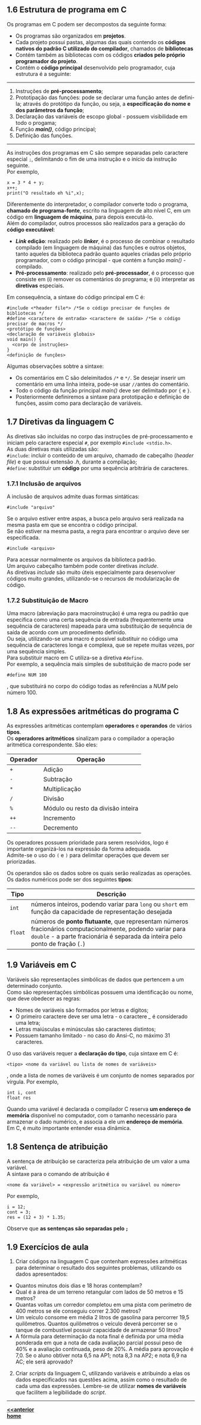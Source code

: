 ## 1.6 Estrutura de programa em C

Os programas em C podem ser decompostos da seguinte forma:

- Os programas são organizados em **projetos**.
- Cada projeto possui pastas, algumas das quais contendo os **códigos nativos do padrão C utilizado do compilador**, chamados de **bibliotecas**
- Contém também as bibliotecas com os códigos **criados pelo próprio programador do projeto**.
- Contém o **código principal** desenvolvido pelo programador, cuja estrutura é a seguinte:  

___
1. Instruções de **pré-processamento**;
2. Prototipação das funções: pode se declarar uma função antes de defini-la; através do protótipo da função, ou seja,
a **especificação do nome e dos parâmetros da função**;  
3. Declaração das variáveis de escopo global - possuem visibilidade em todo o progama;
4. Função ***main()***, código principal;
5. Definição das funções.

___

As instruções dos programas em C são sempre separadas pelo caractere especial `;`, delimitando o fim de uma instrução e o início da instrução seguinte.  
Por exemplo,  
```
x = 3 * 4 + y;
x++;
print("O resultado eh %i",x);
```

Diferentemente do interpretador, o compilador converte todo o programa, **chamado de programa-fonte**, escrito na linguagem de alto nível C, em um código em **linguagem de máquina**, para depois executá-lo.  
Além do compilador, outros processos são realizados para a geração do **código executável**:  
- ***Link* edição**: realizado pelo ***linker***, é o processo de combinar o resultado compilado (em linguagem de máquina) das funções e outros objetos, tanto aqueles da biblioteca padrão quanto aqueles criadas pelo próprio programador, com o código principal - que contém a função *main()* - compilado. 
- **Pré-processamento**: realizado pelo **pré-processador**, é o processo que consiste em (i) remover os comentários do programa; e (ii) interpretar as **diretivas** especiais. 

Em consequência, a sintaxe do código principal em C é:  
```
#include <*header file*> /*Se o código precisar de funções de bibliotecas */
#define <caractere de entrada> <caractere de saída> /*Se o código precisar de macros */
<protótipo de funções>
<declaração de variáveis globais>
void main() {
  <corpo de instruções>
}
<definição de funções>
```
Algumas observações sobtre a sintaxe:
- Os comentários em C são deleimitados `/*` e `*/`. Se desejar inserir um comentário em uma linha inteira, pode-se usar `//`antes do comentário.
- Todo o código da função principal *main()* deve ser delimitado por `{` e `}`.  
- Posteriormente definiremos a sintaxe para prototipação e definição de funções, assim como para declaração de variáveis.

## 1.7 Diretivas da linguagem C
As diretivas são incluídas no corpo das instruções de pré-processamento e iniciam pelo caractere especial `#`, por exemplo `#include <stdio.h>`.  
As duas diretivas mais utilizadas são:  
`#include`: incluir o conteúdo de um arquivo, chamado de cabeçalho (*header file*) e que possui extensão *.h*, durante a compilação;   
`#define`: substituir um **código** por uma sequência arbitrária de caracteres.

### 1.7.1 Inclusão de arquivos
A inclusão de arquivos admite duas formas sintáticas:  
```
#include "arquivo"
```
Se o arquivo estiver entre aspas, a busca pelo arquivo será realizada na mesma pasta em que se encontra o código principal.  
Se não estiver na mesma pasta, a regra para encontrar o arquivo deve ser especificada.
```
#include <arquivo>
```
Para acessar normalmente os arquivos da biblioteca padrão.  
Um arquivo cabeçalho também pode conter diretivas *include*.  
As diretivas *include* são muito úteis especialmente para desenvolver códigos muito grandes, utilizando-se o recursos de modularização de código.

### 1.7.2 Substituição de Macro
Uma macro (abreviação para macroinstrução) é uma regra ou padrão que especifica como uma certa sequência de entrada (frequentemente uma sequência de caracteres) mapeada para uma substituição de sequência de saída de acordo com um procedimento definido.  
Ou seja, utilizando-se uma macro é possível substituir no código uma sequência de caracteres longa e complexa, que se repete muitas vezes,
por uma sequência simples.  
Para substituir macro em C utiliza-se a diretiva `#define`.  
Por exemplo, a sequência mais simples de substituição de macro pode ser  
```
#define NUM 100
```
, que substituirá no corpo do código todas as referências a *NUM* pelo número 100.

## 1.8 As expressões aritméticas do programa C

As expressões aritméticas contemplam **operadores** e **operandos** de vários **tipos**.  
Os **operadores aritméticos** sinalizam para o compilador a operação aritmética correspondente. São eles:

| Operador | Operação |
| - | - |
| `+` | Adição |
| `-` | Subtração |
| `*` | Multiplicação |
| `/` | Divisão |
| `%` | Módulo ou resto da divisão inteira |
| `++` | Incremento |
| `--` | Decremento |

Os operadores possuem prioridade para serem resolvidos, logo é importante organizá-los na expressão da forma adequada.  
Admite-se o uso do `(` e `)` para delimitar operações que devem ser priorizadas.  

Os operandos são os dados sobre os quais serão realizadas as operações. Os dados numéricos pode ser dos seguintes **tipos**:

| Tipo | Descrição |
| - | - |
| `int` | números inteiros, podendo variar para `long` ou `short` em função da capacidade de representação desejada |
| `float` | números de **ponto flutuante**, que representam números fracionários computacionalmente, podendo variar para `double` - a parte fracionária é separada da inteira pelo ponto de fração (`.`) |

## 1.9 Variáveis em C
Variáveis são representações simbólicas de dados que pertencem a um determinado conjunto.  
Como são representações simbólicas possuem uma identificação ou nome, que deve obedecer as regras:  
- Nomes de variáveis são formados por letras e dígitos;
- O primeiro caractere deve ser uma letra - o caractere *_* é considerado uma letra;
- Letras maiúsculas e minúsculas são caracteres distintos;
- Possuem tamanho limitado - no caso do Ansi-C, no máximo 31 caracteres.  

O uso das variáveis requer a **declaração do tipo**, cuja sintaxe em C é:
```
<tipo> <nome da variável ou lista de nomes de variáveis>
```
, onde a lista de nomes de variáveis é um conjunto de nomes separados por vírgula.
Por exemplo,
```
int i, cont
float res
```
Quando uma variável é declarada o compilador C reserva **um endereço de memória** disponível no computador, com o tamanho necessário para armazenar o dado numérico, e associa a ele um **endereço de memória**.  
Em C, é muito importante entender essa dinâmica.

## 1.8 Sentença de atribuição
A sentença de atribuição se caracteriza pela atribuição de um valor a uma variável.  
A sintaxe para o comando de atribuição é  
```
<nome da variável> = <expressão aritmética ou variável ou número>
```
Por exemplo,
```
i = 12;
cont = 3;
res = (12 + 3) * 1.35;
```
Observe que **as sentenças são separadas pelo `;`**

## 1.9 Exercícios de aula 
1. Criar códigos na linguagem C que contenham expressões aritméticas para determinar o resultado dos seguintes problemas, utilizando os dados apresentados:  
- Quantos minutos dois dias e 18 horas contemplam?  
- Qual é a área de um terreno retangular com lados de 50 metros e 15 metros? 
- Quantas voltas um corredor completou em uma pista com perímetro de 400 metros se ele conseguiu correr 2.300 metros? 
- Um veículo consome em média 2 litros de gasolina para percorrer 19,5 quilômetros. Quantos quilômetros o veículo deverá percorrer se o tanque de combustível possuir capacidade de armazenar 50 litros?  
- A fórmula para determinação da nota final é definida por uma média ponderada em que a nota de cada avaliação parcial possui peso de 40% e a avaliação continuada, peso de 20%. A média para aprovação é 7,0. Se o aluno obtiver nota 6,5 na AP1; nota 8,3 na AP2; e nota 6,9 na AC; ele será aprovado?  
2. Criar *scripts* da linguagem C, utilizando variáveis e atribuindo a elas os dados especificados nas questões acima, assim como o resultado de cada uma das expressões. Lembre-se de utilizar **nomes de variáveis** que facilitem a legibilidade do *script*. 

___
**[<<anterior](progC_replit.md)**  
**[home](/progC_aulas.md)**

